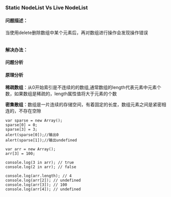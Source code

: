 ### Static NodeList  Vs Live NodeList

#### 问题描述：

当使用delete删除数组中某个元素后，再对数组进行操作会发现操作错误

````

````

#### 解决办法：

#### 问题分析

#### 原理分析

**稀疏数组**：从0开始索引是不连续的的数组,通常数组的length代表元素中元素个数，如果数组是稀疏的，length属性值将大于元素的个数

**密集散组**：数组是一片连续的存储空间，有着固定的长度，数组元素之间是紧密相连的，不存在空隙
 
````
var sparse = new Array();  
sparse[0] = 0;  
sparse[3] = 3;  
alert(sparse[0]);//输出0  
alert(sparse[1]);//输出undefined 
````

````
var arr = new Array();
arr[3] = 100;

console.log(3 in arr); // true
console.log(2 in arr); // false

console.log(arr.length); // 4
console.log(arr[2]); // undefined
console.log(arr[3]); // 100
console.log(arr[4]); // undefined
````